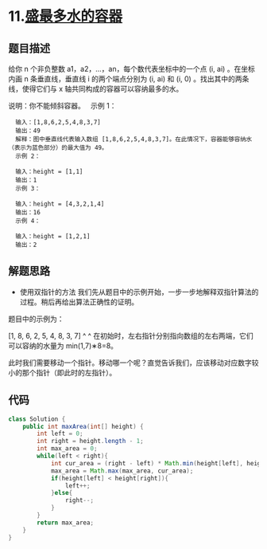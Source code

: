 # 11.[盛最多水的容器](https://leetcode-cn.com/problems/container-with-most-water/)

## 题目描述
给你 n 个非负整数 a1，a2，...，an，每个数代表坐标中的一个点 (i, ai) 。在坐标内画 n 条垂直线，垂直线 i 的两个端点分别为 (i, ai) 和 (i, 0) 。找出其中的两条线，使得它们与 x 轴共同构成的容器可以容纳最多的水。

说明：你不能倾斜容器。
 
      示例 1：

      输入：[1,8,6,2,5,4,8,3,7]
      输出：49 
      解释：图中垂直线代表输入数组 [1,8,6,2,5,4,8,3,7]。在此情况下，容器能够容纳水（表示为蓝色部分）的最大值为 49。
      示例 2：

      输入：height = [1,1]
      输出：1
      示例 3：

      输入：height = [4,3,2,1,4]
      输出：16
      示例 4：

      输入：height = [1,2,1]
      输出：2

## 解题思路
* 使用双指针的方法
我们先从题目中的示例开始，一步一步地解释双指针算法的过程。稍后再给出算法正确性的证明。

题目中的示例为：

[1, 8, 6, 2, 5, 4, 8, 3, 7]
 ^                       ^
在初始时，左右指针分别指向数组的左右两端，它们可以容纳的水量为 min(1,7)∗8=8。

此时我们需要移动一个指针。移动哪一个呢？直觉告诉我们，应该移动对应数字较小的那个指针（即此时的左指针）。


## 代码
```java
class Solution {
    public int maxArea(int[] height) {
        int left = 0;
        int right = height.length - 1;
        int max_area = 0;
        while(left < right){
            int cur_area = (right - left) * Math.min(height[left], height[right]);
            max_area = Math.max(max_area, cur_area);
            if(height[left] < height[right]){
                left++;
            }else{
                right--;
            }
        }
        return max_area;
    }
}
```
